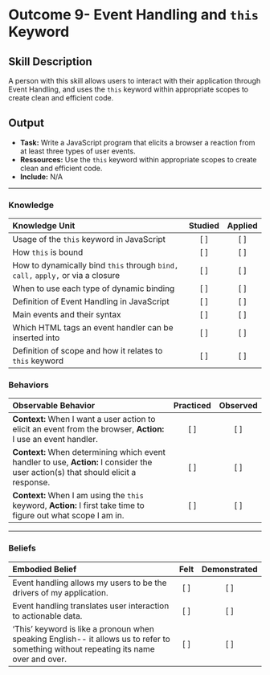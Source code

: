 # Outcome 9- Event Handling and `this` Keyword

## Skill Description
A person with this skill allows users to interact with their application through Event Handling, and uses the `this` keyword within appropriate scopes to create clean and efficient code.

## Output
- **Task:** Write a JavaScript program that elicits a browser a reaction from at least three types of user events.
- **Ressources:** Use the `this` keyword within appropriate scopes to create clean and efficient code.
- **Include:** N/A

-------

### Knowledge

| Knowledge Unit   |      Studied      | Applied |
|:-------------|:------------------:|:--------:|
| Usage of the `this` keyword in JavaScript |   [ ]   |   [ ] |
| How `this` is bound |   [ ]   |   [ ] |
| How to dynamically bind `this` through `bind,` `call,` `apply,` or via a closure |   [ ]   |   [ ] |
| When to use each type of dynamic binding |   [ ]   |   [ ] |
| Definition of Event Handling in JavaScript |   [ ]   |   [ ] |
| Main events and their syntax |   [ ]   |   [ ] |
| Which HTML tags an event handler can be inserted into |   [ ]   |   [ ] |
| Definition of scope and how it relates to `this` keyword |   [ ]   |   [ ] |




### Behaviors

| Observable Behavior   |      Practiced      | Observed |
|:-------------|:------------------:|:--------:|
| **Context:** When I want a user action to elicit an event from the browser, **Action:** I use an event handler. |   [ ]   |   [ ] |
| **Context:** When determining which event handler to use, **Action:** I consider the user action(s) that should elicit a response. |   [ ]   |   [ ] |
| **Context:** When I am using the `this` keyword, **Action:** I first take time to figure out what scope I am in. |   [ ]   |   [ ] |



-------

### Beliefs

| Embodied Belief   |      Felt      | Demonstrated |
|:-------------|:------------------:|:--------:|
| Event handling allows my users to be the drivers of my application. |   [ ]   |   [ ] |
| Event handling translates user interaction to actionable data. |   [ ]   |   [ ] |
| ‘This’ keyword is like a pronoun when speaking English-- it allows us to refer to something without repeating its name over and over. |   [ ]   |   [ ] |

